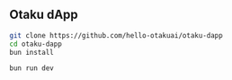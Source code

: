 ## Otaku dApp

```bash
git clone https://github.com/hello-otakuai/otaku-dapp
cd otaku-dapp
bun install
```

```bash
bun run dev
```



